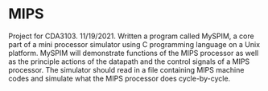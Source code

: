 # MIPS

Project for CDA3103. 11/19/2021. Written a program called MySPIM, a core part of a mini processor simulator using C programming language on a Unix platform. MySPIM will demonstrate functions of the MIPS processor as well as the principle actions of the datapath and the control signals of a MIPS processor. The simulator should read in a file containing MIPS machine codes and simulate what the MIPS processor does cycle-by-cycle. 
